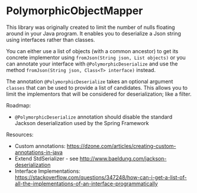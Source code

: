 # PolymorphicObjectMapper
This library was originally created to limit the number of nulls floating around in your Java program. It enables you to deserialize a Json string using interfaces rather than classes.

You can either use a list of objects (with a common ancestor) to get its concrete implementor using `fromJson(String json, List objects)` or you can annotate your interface with `@PolymorphicDeserialize` and use the method `fromJson(String json, Class<T> interface)` instead. 

The annotation `@PolymorphicDeserialize` takes an optional argument `classes` that can be used to provide a list of candidates. This allows you to limit the implementors that will be considered for deserialization; like a filter. 

Roadmap:
- `@PolymorphicDeserialize` annotation should disable the standard Jackson deserialization used by the Spring Framework

Resources:
- Custom annotations: https://dzone.com/articles/creating-custom-annotations-in-java
- Extend StdSerializer - see http://www.baeldung.com/jackson-deserialization 
- Interface Implementations: https://stackoverflow.com/questions/347248/how-can-i-get-a-list-of-all-the-implementations-of-an-interface-programmatically
